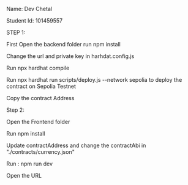 Name: Dev Chetal

Student Id: 101459557

STEP 1:

First Open the backend folder run npm install

Change the url and private key in harhdat.config.js


Run npx hardhat compile

Run npx hardhat run scripts/deploy.js --network sepolia to deploy the contract on Sepolia Testnet

Copy the contract Address  

Step 2:

Open the Frontend folder

Run npm install

Update contractAddress and change the contractAbi in "./contracts/currency.json"

Run : npm run dev

Open the URL
